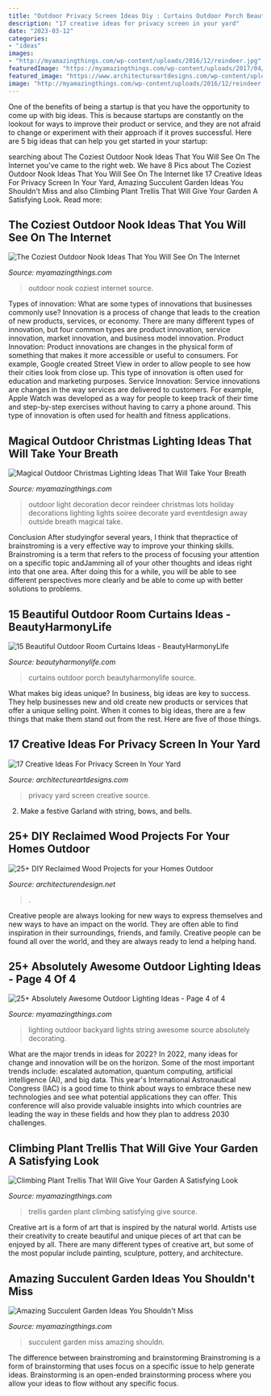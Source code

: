 ```yaml
---
title: "Outdoor Privacy Screen Ideas Diy : Curtains Outdoor Porch Beautyharmonylife Source"
description: "17 creative ideas for privacy screen in your yard"
date: "2023-03-12"
categories:
- "ideas"
images:
- "http://myamazingthings.com/wp-content/uploads/2016/12/reindeer.jpg"
featuredImage: "https://myamazingthings.com/wp-content/uploads/2017/04/succulents.jpg"
featured_image: "https://www.architectureartdesigns.com/wp-content/uploads/2016/07/3-60.jpg"
image: "http://myamazingthings.com/wp-content/uploads/2016/12/reindeer.jpg"
---
```



One of the benefits of being a startup is that you have the opportunity to come up with big ideas. This is because startups are constantly on the lookout for ways to improve their product or service, and they are not afraid to change or experiment with their approach if it proves successful. Here are 5 big ideas that can help you get started in your startup: 

	

		
searching about The Coziest Outdoor Nook Ideas That You Will See On The Internet you've came to the right web. We have 8 Pics about The Coziest Outdoor Nook Ideas That You Will See On The Internet like 17 Creative Ideas For Privacy Screen In Your Yard, Amazing Succulent Garden Ideas You Shouldn&#039;t Miss and also Climbing Plant Trellis That Will Give Your Garden A Satisfying Look. Read more:
		
    
## The Coziest Outdoor Nook Ideas That You Will See On The Internet

<img loading=lazy src="https://myamazingthings.com/wp-content/uploads/2018/04/outdoor-nook-.jpg" onerror="this.onerror=null;this.src='https://tse3.mm.bing.net/th?id=OIP.CKi_tNhrIFYV5yebU8xn1AHaJ4&amp;pid=15.1';" alt="The Coziest Outdoor Nook Ideas That You Will See On The Internet">

_Source: myamazingthings.com_

>outdoor nook coziest internet source. 

	

Types of innovation: What are some types of innovations that businesses commonly use?
Innovation is a process of change that leads to the creation of new products, services, or economy. There are many different types of innovation, but four common types are product innovation, service innovation, market innovation, and business model innovation. 
Product Innovation: Product innovations are changes in the physical form of something that makes it more accessible or useful to consumers. For example, Google created Street View in order to allow people to see how their cities look from close up. This type of innovation is often used for education and marketing purposes. Service Innovation: Service innovations are changes in the way services are delivered to customers. For example, Apple Watch was developed as a way for people to keep track of their time and step-by-step exercises without having to carry a phone around. This type of innovation is often used for health and fitness applications.

    
## Magical Outdoor Christmas Lighting Ideas That Will Take Your Breath

<img loading=lazy src="http://myamazingthings.com/wp-content/uploads/2016/12/reindeer.jpg" onerror="this.onerror=null;this.src='https://tse1.mm.bing.net/th?id=OIP.-G462sMY9w6CN3FYhEuKBAHaKu&amp;pid=15.1';" alt="Magical Outdoor Christmas Lighting Ideas That Will Take Your Breath">

_Source: myamazingthings.com_

>outdoor light decoration decor reindeer christmas lots holiday decorations lighting lights soiree decorate yard eventdesign away outside breath magical take. 

	

Conclusion
After studyingfor several years, I think that thepractice of brainstroming is a very effective way to improve your thinking skills. Brainstroming is a term that refers to the process of focusing your attention on a specific topic andJamming all of your other thoughts and ideas right into that one area. After doing this for a while, you will be able to see different perspectives more clearly and be able to come up with better solutions to problems.

    
## 15 Beautiful Outdoor Room Curtains Ideas - BeautyHarmonyLife

<img loading=lazy src="https://beautyharmonylife.com/wp-content/uploads/2014/05/Porch-with-Curtains-6_wm1.jpg" onerror="this.onerror=null;this.src='https://tse1.mm.bing.net/th?id=OIP.Bz04R-8mB3cgscJhn5xb9AHaIk&amp;pid=15.1';" alt="15 Beautiful Outdoor Room Curtains Ideas - BeautyHarmonyLife">

_Source: beautyharmonylife.com_

>curtains outdoor porch beautyharmonylife source. 

	

What makes big ideas unique?
In business, big ideas are key to success. They help businesses new and old create new products or services that offer a unique selling point. When it comes to big ideas, there are a few things that make them stand out from the rest. Here are five of those things.

    
## 17 Creative Ideas For Privacy Screen In Your Yard

<img loading=lazy src="https://www.architectureartdesigns.com/wp-content/uploads/2016/07/3-60.jpg" onerror="this.onerror=null;this.src='https://tse2.mm.bing.net/th?id=OIP.3lK1v3RIBVUFTD1TcqNMSgHaJ3&amp;pid=15.1';" alt="17 Creative Ideas For Privacy Screen In Your Yard">

_Source: architectureartdesigns.com_

>privacy yard screen creative source. 

	

2. Make a festive Garland with string, bows, and bells.

    
## 25+ DIY Reclaimed Wood Projects For Your Homes Outdoor

<img loading=lazy src="https://cdn.architecturendesign.net/wp-content/uploads/2015/05/AD-Outdoor-Reclaimed-Wood-Projects-11.jpg" onerror="this.onerror=null;this.src='https://tse4.mm.bing.net/th?id=OIP.kihyU5yHdeqFLnsx8CGHJwHaOS&amp;pid=15.1';" alt="25+ DIY Reclaimed Wood Projects for your Homes Outdoor">

_Source: architecturendesign.net_

>. 

	

Creative people are always looking for new ways to express themselves and new ways to have an impact on the world. They are often able to find inspiration in their surroundings, friends, and family. Creative people can be found all over the world, and they are always ready to lend a helping hand.

    
## 25+ Absolutely Awesome Outdoor Lighting Ideas - Page 4 Of 4

<img loading=lazy src="http://myamazingthings.com/wp-content/uploads/2016/11/decorating-your-backyard-with-string-lights-683x1024.jpg" onerror="this.onerror=null;this.src='https://tse1.mm.bing.net/th?id=OIP.3C-2uvH1pLnOP_QHjHbjewHaLG&amp;pid=15.1';" alt="25+ Absolutely Awesome Outdoor Lighting Ideas - Page 4 of 4">

_Source: myamazingthings.com_

>lighting outdoor backyard lights string awesome source absolutely decorating. 

	

What are the major trends in ideas for 2022?
In 2022, many ideas for change and innovation will be on the horizon. Some of the most important trends include: escalated automation, quantum computing, artificial intelligence (AI), and big data. 
This year's International Astronautical Congress (IAC) is a good time to think about ways to embrace these new technologies and see what potential applications they can offer. This conference will also provide valuable insights into which countries are leading the way in these fields and how they plan to address 2030 challenges.

    
## Climbing Plant Trellis That Will Give Your Garden A Satisfying Look

<img loading=lazy src="http://myamazingthings.com/wp-content/uploads/2017/04/9987985fe33a0ef266b8a3d5f951009f.jpg" onerror="this.onerror=null;this.src='https://tse3.mm.bing.net/th?id=OIP.jgXdN4DC1vEjZf_2FgdHQQHaLh&amp;pid=15.1';" alt="Climbing Plant Trellis That Will Give Your Garden A Satisfying Look">

_Source: myamazingthings.com_

>trellis garden plant climbing satisfying give source. 

	

Creative art is a form of art that is inspired by the natural world. Artists use their creativity to create beautiful and unique pieces of art that can be enjoyed by all. There are many different types of creative art, but some of the most popular include painting, sculpture, pottery, and architecture.

    
## Amazing Succulent Garden Ideas You Shouldn&#039;t Miss

<img loading=lazy src="https://myamazingthings.com/wp-content/uploads/2017/04/succulents.jpg" onerror="this.onerror=null;this.src='https://tse2.mm.bing.net/th?id=OIP.39KkMY20fjxQX7ayw8h8pwHaLH&amp;pid=15.1';" alt="Amazing Succulent Garden Ideas You Shouldn&#039;t Miss">

_Source: myamazingthings.com_

>succulent garden miss amazing shouldn. 

	

The difference between brainstroming and brainstorming
Brainstroming is a form of brainstorming that uses focus on a specific issue to help generate ideas. Brainstorming is an open-ended brainstorming process where you allow your ideas to flow without any specific focus.

